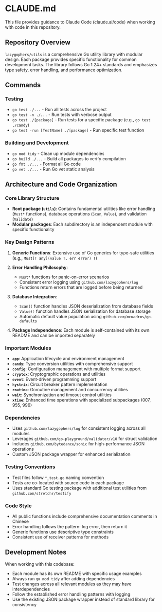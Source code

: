 # CLAUDE.md

This file provides guidance to Claude Code (claude.ai/code) when working with code in this repository.

## Repository Overview

`lazygophers/utils` is a comprehensive Go utility library with modular design. Each package provides specific functionality for common development tasks. The library follows Go 1.24+ standards and emphasizes type safety, error handling, and performance optimization.

## Commands

### Testing
- `go test ./...` - Run all tests across the project
- `go test -v ./...` - Run tests with verbose output
- `go test ./[package]` - Run tests for a specific package (e.g., `go test ./candy`)
- `go test -run [TestName] ./[package]` - Run specific test function

### Building and Development
- `go mod tidy` - Clean up module dependencies
- `go build ./...` - Build all packages to verify compilation
- `go fmt ./...` - Format all Go code
- `go vet ./...` - Run Go vet static analysis

## Architecture and Code Organization

### Core Library Structure
- **Root package (`utils`)**: Contains fundamental utilities like error handling (`Must*` functions), database operations (`Scan`, `Value`), and validation (`Validate`)
- **Modular packages**: Each subdirectory is an independent module with specific functionality

### Key Design Patterns

1. **Generic Functions**: Extensive use of Go generics for type-safe utilities (e.g., `Must[T any](value T, err error) T`)

2. **Error Handling Philosophy**: 
   - `Must*` functions for panic-on-error scenarios
   - Consistent error logging using `github.com/lazygophers/log`
   - Functions return errors that are logged before being returned

3. **Database Integration**:
   - `Scan()` function handles JSON deserialization from database fields
   - `Value()` function handles JSON serialization for database storage
   - Automatic default value population using `github.com/mcuadros/go-defaults`

4. **Package Independence**: Each module is self-contained with its own README and can be imported separately

### Important Modules

- **`app`**: Application lifecycle and environment management
- **`candy`**: Type conversion utilities with comprehensive support
- **`config`**: Configuration management with multiple format support
- **`cryptox`**: Cryptographic operations and utilities
- **`event`**: Event-driven programming support
- **`hystrix`**: Circuit breaker pattern implementation
- **`routine`**: Goroutine management and concurrency utilities
- **`wait`**: Synchronization and timeout control utilities
- **`xtime`**: Enhanced time operations with specialized subpackages (007, 955, 996)

### Dependencies
- Uses `github.com/lazygophers/log` for consistent logging across all modules
- Leverages `github.com/go-playground/validator/v10` for struct validation
- Includes `github.com/bytedance/sonic` for high-performance JSON operations
- Custom JSON package wrapper for enhanced serialization

### Testing Conventions
- Test files follow `*_test.go` naming convention
- Tests are co-located with source code in each package
- Uses standard Go testing package with additional test utilities from `github.com/stretchr/testify`

### Code Style
- All public functions include comprehensive documentation comments in Chinese
- Error handling follows the pattern: log error, then return it
- Generic functions use descriptive type constraints
- Consistent use of receiver patterns for methods

## Development Notes

When working with this codebase:
- Each module has its own README with specific usage examples
- Always run `go mod tidy` after adding dependencies
- Test changes across all relevant modules as they may have interdependencies
- Follow the established error handling patterns with logging
- Use the existing JSON package wrapper instead of standard library for consistency